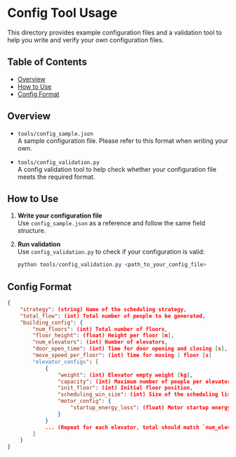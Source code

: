 # Config Tool Usage

This directory provides example configuration files and a validation tool to help you write and verify your own configuration files.

## Table of Contents
- [Overview](#overview)
- [How to Use](#how-to-use)
- [Config Format](#config-format)

## Overview

- `tools/config_sample.json`  
  A sample configuration file. Please refer to this format when writing your own.

- `tools/config_validation.py`  
  A config validation tool to help check whether your configuration file meets the required format.

## How to Use

1. **Write your configuration file**  
   Use `config_sample.json` as a reference and follow the same field structure.

2. **Run validation**  
   Use `config_validation.py` to check if your configuration is valid:

   ```powershell
   python tools/config_validation.py <path_to_your_config_file>
   ```

## Config Format

```json
{
    "strategy": (string) Name of the scheduling strategy,
    "total_flow": (int) Total number of people to be generated,
    "building_config": {
        "num_floors": (int) Total number of floors,
        "floor_height": (float) Height per floor [m],
        "num_elevators": (int) Number of elevators,
        "door_open_time": (int) Time for door opening and closing [s],
        "move_speed_per_floor": (int) Time for moving 1 floor [s]
        "elevator_configs": [
            {
                "weight": (int) Elevator empty weight [kg],
                "capacity": (int) Maximum number of people per elevator,
                "init_floor": (int) Initial floor position,
                "scheduling_win_size": (int) Size of the scheduling list,
                "motor_config": {
                    "startup_energy_loss": (float) Motor startup energy loss [J]
                }
            }
            ... (Repeat for each elevator, total should match `num_elevators`)
        ]
    }
}
```